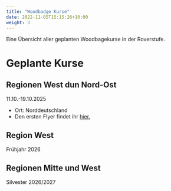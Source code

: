 ```yaml
---
title: "Woodbadge Kurse"
date: 2022-11-05T15:15:26+10:00
weight: 3
---
```


Eine Übersicht aller geplanten Woodbagekurse in der Roverstufe.

# Geplante Kurse

## Regionen West dun Nord-Ost
11.10.-19.10.2025
* Ort: Norddeutschland
* Den ersten Flyer findet ihr [hier.](/Downloads/WBK2025_save_the_date.jpg)

## Region West
Frühjahr 2026

## Regionen Mitte und West
Silvester 2026/2027
